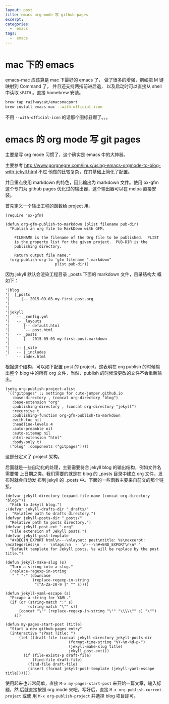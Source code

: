 ```yaml
---
layout: post
title: emacs org-mode 写 github-pages
excerpt:
categories:
  -  emacs
tags:
  -  emacs
---
```



# mac 下的 emacs

emacs-mac 应该算是 mac 下最好的 emacs 了， 做了很多的增强，例如把 M 键映射到 Command 了， 并且还支持两指前进后退， 以及启动时可以直接从 shell 中读取 `$PATH` 。直接 homebrew 安装。

```sh
brew tap railwaycat/emacsmacport
brew install emacs-mac --with-official-icon
```

不用 `--with-official-icon` 的话那个图标丑爆了。。。


# emacs 的 org mode 写 git pages

主要是写 org mode 习惯了，这个确实是 emacs 中的大神器。

主要参考 <http://www.gorgnegre.com/linux/using-emacs-orgmode-to-blog-with-jekyll.html> 不过 他做的比较复杂，在其基础上简化了配置。

并且重点使用 markdown 的特色，因此输出为 markdown 文件。使用 ox-gfm 这个专门为 github pages 优化过的输出器，这个输出器可以在 melpa 直接安装。

首先定义一个输出工程的函数给 project 用。

```emacs-lisp
(require 'ox-gfm)

(defun org-gfm-publish-to-markdown (plist filename pub-dir)
  "Publish an org file to MarkDown with GFM.

    FILENAME is the filename of the Org file to be published.  PLIST
    is the property list for the given project.  PUB-DIR is the
    publishing directory.

    Return output file name."
  (org-publish-org-to 'gfm filename ".markdown"
					  plist pub-dir))
```

因为 jekyll 默认会渲染工程目录 \_posts 下面的 markdown 文件，目录结构大 概如下：

    '|blog
    '|  |_posts
    '|     |-- 2015-09-03-my-first-post.org
    '|
    '|
    '|jekyll
    '|   -- _config.yml
    '|   -- _layouts
    '|      |-- default.html
    '|      `-- post.html
    '|   -- _posts
    '|      |-- 2015-09-03-my-first-post.markdown
    '|
    '|   -- |_site
    '|   -- |_includes
    `    -- index.html

根据这个结构，可以如下配置 post 的 project。这表明在 org publish 的时候输出整个 blog 中的所有 org 文件，当然，publish 的时候没更改的文件不会重新输出。

```emacs-lisp
(setq org-publish-project-alist
 `(("gitpages" ;; settings for cute-jumper.github.io
   :base-directory , (concat org-directory "blog")
   :base-extension "org"
   :publishing-directory , (concat org-directory "jekyll")
   :recursive t
   :publishing-function org-gfm-publish-to-markdown
   :with-toc nil
   :headline-levels 4
   :auto-preamble nil
   :auto-sitemap nil
   :html-extension "html"
   :body-only t)
  ("blog" :components ("gitpages"))))
```

这部分定义了 project 架构。

后面就是一些自动化的处理，主要需要符合 jekyll blog 的输出结构，例如文件名需要带 上日期之类。我们需要的就是在 blog 的 \_posts 目录中建立 org 文件，发布时就会自动发 布到 jekyll 的 \_posts 中。下面的一些函数主要来自前文的那个链接。

```emacs-lisp
(defvar jekyll-directory (expand-file-name (concat org-directory "blog/"))
  "Path to Jekyll blog.")
;(defvar jekyll-drafts-dir "_drafts/"
;  "Relative path to drafts directory.")
(defvar jekyll-posts-dir "_posts/"
  "Relative path to posts directory.")
(defvar jekyll-post-ext ".org"
  "File extension of Jekyll posts.")
(defvar jekyll-post-template
  "#+BEGIN_EXPORT html\n---\nlayout: post\ntitle: %s\nexcerpt: \ncategories:\n  -  \ntags:\n  -  \n---\n#+END_EXPORT\n\n* "
  "Default template for Jekyll posts. %s will be replace by the post title.")

(defun jekyll-make-slug (s)
  "Turn a string into a slug."
  (replace-regexp-in-string
   " " "-" (downcase
            (replace-regexp-in-string
             "[^A-Za-z0-9 ]" "" s))))

(defun jekyll-yaml-escape (s)
  "Escape a string for YAML."
  (if (or (string-match ":" s)
          (string-match "\"" s))
      (concat "\"" (replace-regexp-in-string "\"" "\\\\\"" s) "\"")
    s))

(defun my-pages-start-post (title)
  "Start a new github-pages entry"
  (interactive "sPost Title: ")
      (let ((draft-file (concat jekyll-directory jekyll-posts-dir
							(format-time-string "%Y-%m-%d-p-")
							(jekyll-make-slug title)
							jekyll-post-ext)))
		(if (file-exists-p draft-file)
			(find-file draft-file)
		  (find-file draft-file)
		  (insert (format jekyll-post-template (jekyll-yaml-escape title))))))
```

使用起来也非常简单，直接 `M-x my-pages-start-post` 来开始一篇文章，输入标题，然 后就直接按照 org mode 来吧。写好后，直接 `M-x org-publish-current-project` 或使 用 `M-x org-publish-project` 并选择 blog 项目即可。
